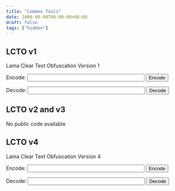 ```yaml
---
title: "Common Tools"
date: 2000-00-00T00:00:00+00:00
draft: false
tags: ["hidden"]
---
```


## LCTO v1

Lama Clear Text Obfuscation Version 1

Encode: 
<input style="min-width: 20rem;" id="__r18_lcto_1_encode"></input>
<button onclick="__r18_lcto_1_onclick_encode()">Encode</button>

Decode: 
<input style="min-width: 20rem;" id="__r18_lcto_1_decode"></input>
<button onclick="__r18_lcto_1_onclick_decode()">Decode</button>

<script>

function __r18_lcto_1_onclick_encode() {
    const insertions = 'ghijklmnopqrstuvwxyz'


    const data = document.getElementById("__r18_lcto_1_encode")
    data.value = "lcto://" + data.value.split('')
        .map(it => it.charCodeAt(0).toString(16).padStart(2, "0")) // to hex string
        .map(it => it + insertions[Math.floor(Math.random() * 20)]).join('') + "/?version=1"

    data.focus()
    data.select()
}

function __r18_lcto_1_onclick_decode() {
    const data = document.getElementById("__r18_lcto_1_decode")
    try {
        const payload = new URL(data.value)
        if (payload.protocol !== "lcto:") {
            data.value = "error: unknown protocol"
            return
        }

        if (payload.searchParams.get("version") !== "1") {
            data.value = "error: only v1 is supported"
            return
        }

        data.value = payload.pathname.replace(/[g-zG-Z/]/g, "")
                        .match(/.{2}/g)
                        .map(it => String.fromCharCode(parseInt(it, 16)))
                        .reduce((accu, val) => accu += val, "")
        
    } catch(err) {
        data.value = "error"
        console.log(err)
    }
    
}

</script>

## LCTO v2 and v3
No public code available

## LCTO v4

Lama Clear Text Obfuscation Version 4

Encode: 
<input style="min-width: 20rem;" id="__r18_lcto_4_encode"></input>
<button onclick="__r18_lcto_4_onclick_encode()">Encode</button>

Decode: 
<input style="min-width: 20rem;" id="__r18_lcto_4_decode"></input>
<button onclick="__r18_lcto_4_onclick_decode()">Decode</button>

<script>

function __r18_lcto_4_onclick_encode() {
    const insertions = 'GHIJKLMNOPQRSTUVWXYZ'
    const replacement = {
        "0": "gq",
        "1": "hr",
        "2": "is",
        "3": "jt",
        "4": "ku",
        "5": "lv",
        "6": "mw",
        "7": "nx",
        "8": "oy",
        "9": "pz",
    }
    const isNumber = (it) => !Boolean(it.match(/[a-f]/))
    const randReplace = (it) => replacement[it][Math.floor(Math.random() * 2)]

    const data = document.getElementById("__r18_lcto_4_encode")
    data.value = "lcto://" + data.value.split('')
        .map(it => it.charCodeAt(0).toString(16).padStart(2, "0")) // to hex string
        .map(it => Array.from(it).map(num => isNumber(num) ? randReplace(num) : num).join("")) // remove number
        .map(it => it + insertions[Math.floor(Math.random() * 20)]).join('') + "/?version=4"

    data.focus()
    data.select()
}

function __r18_lcto_4_onclick_decode() {
    const replacement = {
        "g": "0",
        "q": "0",
        "h": "1",
        "r": "1",
        "i": "2",
        "s": "2",
        "j": "3",
        "t": "3",
        "k": "4",
        "u": "4",
        "l": "5",
        "v": "5",
        "m": "6",
        "w": "6",
        "n": "7",
        "x": "7",
        "o": "8",
        "y": "8",
        "p": "9",
        "z": "9",
    }
    const isNumber = (it) => Boolean(it.match(/[g-z]/))

    const data = document.getElementById("__r18_lcto_4_decode")
    try {
        const payload = new URL(data.value)
        if (payload.protocol !== "lcto:") {
            data.value = "error: unknown protocol"
            return
        }

        if (payload.searchParams.get("version") !== "4") {
            data.value = "error: only v4 is supported"
            return
        }

        data.value = payload.pathname.replace(/[G-Z/]/g, "")
                        .match(/.{2}/g)
                        .map(it => Array.from(it).map(num => isNumber(num) ? replacement[num] : num).join(""))
                        .map(it => String.fromCharCode(parseInt(it, 16)))
                        .reduce((accu, val) => accu += val, "")
        
    } catch(err) {
        data.value = "error"
        console.log(err)
    }
    
}
</script>